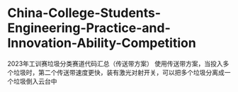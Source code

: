 # China-College-Students-Engineering-Practice-and-Innovation-Ability-Competition
2023年工训赛垃圾分类赛道代码汇总（传送带方案）
使用传送带方案，当投入多个垃圾时，第二个传送带速度更快，装有激光对射开关，可以把多个垃圾分离成一个垃圾倒入云台中
